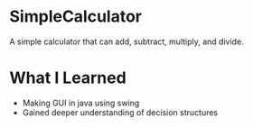# SimpleCalculator
A simple calculator that can add, subtract, multiply, and divide.

# What I Learned
* Making GUI in java using swing
* Gained deeper understanding of decision structures
